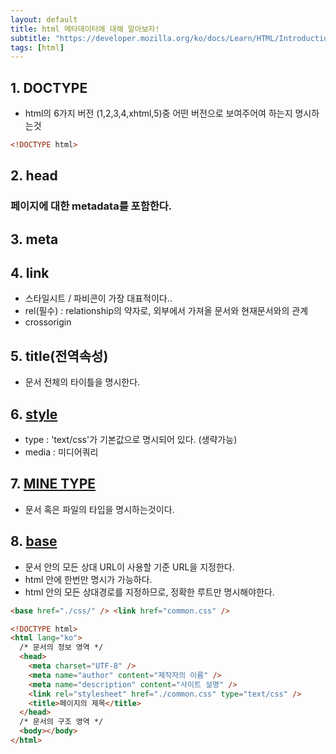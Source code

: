 ```yaml
---
layout: default
title: html 메타데이터에 대해 알아보자!
subtitle: "https://developer.mozilla.org/ko/docs/Learn/HTML/Introduction_to_HTML/The_head_metadata_in_HTML"
tags: [html]
---
```


## 1. DOCTYPE

- html의 6가지 버전 (1,2,3,4,xhtml,5)중 어떤 버전으로 보여주어여 하는지 명시하는것

```html
<!DOCTYPE html>
```

## 2. head

### 페이지에 대한 metadata를 포함한다.

## 3. <a herf="https://jiwonpark1.github.io/20210202/meta">meta</a>

## 4. <a herf="https://developer.mozilla.org/ko/docs/Web/HTML/Element/link">link</a>

- 스타일시트 / 파비콘이 가장 대표적이다..
- rel(필수) : relationship의 약자로, 외부에서 가져올 문서와 현재문서와의 관계
- <a herf="https://developer.mozilla.org/ko/docs/Web/HTML/Attributes/crossorigin" >crossorigin </a>

## 5. title(전역속성)

- 문서 전체의 타이틀을 명시한다.

## 6. <a href="https://developer.mozilla.org/ko/docs/Web/HTML/Element/style">style</a>

- type : 'text/css'가 기본값으로 명시되어 있다. (생략가능)
- media : 미디어쿼리

## 7. <a href="https://developer.mozilla.org/ko/docs/Web/HTTP/Basics_of_HTTP/MIME_types">MINE TYPE</a>

- 문서 혹은 파일의 타입을 명시하는것이다.

## 8. <a href="https://developer.mozilla.org/ko/docs/Web/HTML/Element/base">base</a>

- 문서 안의 모든 상대 URL이 사용할 기준 URL을 지정한다.
- html 안에 한번만 명시가 가능하다.
- html 안의 모든 상대경로를 지정하므로, 정확한 루트만 명시해야한다.

```html
<base href="./css/" /> <link href="common.css" />
```

```html
<!DOCTYPE html>
<html lang="ko">
  /* 문서의 정보 영역 */
  <head>
    <meta charset="UTF-8" />
    <meta name="author" content="제작자의 이름" />
    <meta name="description" content="사이트 설명" />
    <link rel="stylesheet" href="./common.css" type="text/css" />
    <title>페이지의 제목</title>
  </head>
  /* 문서의 구조 영역 */
  <body></body>
</html>
```
